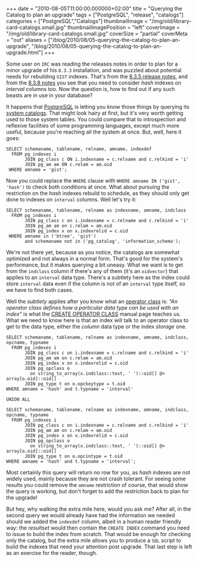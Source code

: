 +++
date = "2010-08-05T11:00:00.000000+02:00"
title = "Querying the Catalog to plan an upgrade"
tags = ["PostgreSQL", "release", "catalogs"]
categories = ["PostgreSQL","Catalogs"]
thumbnailImage = "/img/old/library-card-catalogs.small.jpg"
thumbnailImagePosition = "left"
coverImage = "/img/old/library-card-catalogs.small.jpg"
coverSize = "partial"
coverMeta = "out"
aliases = ["/blog/2010/08/05-querying-the-catalog-to-plan-an-upgrade",
           "/blog/2010/08/05-querying-the-catalog-to-plan-an-upgrade.html"]
+++

Some user on 
`IRC` was reading the releases notes in order to plan for a minor
upgrade of his 
`8.3.3` installation, and was puzzled about potential needs for
rebuilding 
`GIST` indexes. That's from the 
[8.3.5 release notes](http://www.postgresql.org/docs/8.3/static/release-8-3-5.html), and from the
[8.3.8 notes](http://www.postgresql.org/docs/8.3/static/release-8-3-8.html) you see that you need to consider 
*hash* indexes on 
*interval*
columns too. Now the question is, how to find out if any such beasts are in
use in your database?

It happens that 
[PostgreSQL](http://www.postgresql.org/) is letting you know those things by querying its
[system catalogs](http://www.postgresql.org/docs/8.4/static/catalogs.html). That might look hairy at first, but it's very worth getting
used to those system tables. You could compare that to introspection and
reflexive facilities of some programming languages, except much more useful,
because you're reaching all the system at once. But, well, here it goes:

~~~
SELECT schemaname, tablename, relname, amname, indexdef
  FROM pg_indexes i 
       JOIN pg_class c ON i.indexname = c.relname and c.relkind = 'i' 
       JOIN pg_am am ON c.relam = am.oid
 WHERE amname = 'gist';
~~~


Now you could replace the 
`WHERE` clause with 
`WHERE amname IN ('gist', 'hash')`
to check both conditions at once. What about pursuing the restriction on the
*hash* indexes rebuild to schedule, as they should only get done to indexes on
`interval` columns. Well let's try it:

~~~
SELECT schemaname, tablename, relname as indexname, amname, indclass
  FROM pg_indexes i 
       JOIN pg_class c on i.indexname = c.relname and c.relkind = 'i' 
       JOIN pg_am am on c.relam = am.oid 
       JOIN pg_index x on x.indexrelid = c.oid 
 WHERE amname in ('btree', 'gist') 
       and schemaname not in ('pg_catalog', 'information_schema');
~~~


We're not there yet, because as you notice, the catalogs are somewhat
optimized and not always in a normal form. That's good for the system's
performance, but it makes querying a bit uneasy. What we want is to get from
the 
`indclass` column if there's any of them (it's an 
`oidvector`) that applies
to an 
`interval` data type. There's a subtlety here as the index could store
`interval` data even if the column is not of an 
`interval` type itself, so we
have to find both cases.

Well the 
*subtlety* applies after you know what an 
[operator class](http://www.postgresql.org/docs/8.4/static/xindex.html) is: 
*“An
operator class defines how a particular data type can be used with an
index”* is what the 
[CREATE OPERATOR CLASS](http://www.postgresql.org/docs/8.4/static/sql-createopclass.html) manual page teaches us. What we
need to know here is that an index will talk to an operator class to get to
the data type, either the 
*column* data type or the index 
*storage* one.

~~~
SELECT schemaname, tablename, relname as indexname, amname, indclass, opcname, typname
  FROM pg_indexes i 
       JOIN pg_class c on i.indexname = c.relname and c.relkind = 'i' 
       JOIN pg_am am on c.relam = am.oid 
       JOIN pg_index x on x.indexrelid = c.oid 
       JOIN pg_opclass o 
         on string_to_array(x.indclass::text, ' ')::oid[] @> array[o.oid]::oid[]
       JOIN pg_type t on o.opckeytype = t.oid
WHERE amname = 'hash' and t.typname = 'interval'

UNION ALL

SELECT schemaname, tablename, relname as indexname, amname, indclass, opcname, typname
  FROM pg_indexes i 
       JOIN pg_class c on i.indexname = c.relname and c.relkind = 'i' 
       JOIN pg_am am on c.relam = am.oid 
       JOIN pg_index x on x.indexrelid = c.oid 
       JOIN pg_opclass o 
         on string_to_array(x.indclass::text, ' ')::oid[] @> array[o.oid]::oid[]
       JOIN pg_type t on o.opcintype = t.oid
WHERE amname = 'hash' and t.typname = 'interval';
~~~


Most certainly this query will return no row for you, as 
*hash* indexes are
not widely used, mainly because they are not crash tolerant. For seeing some
results you could remove the 
`amname` restriction of course, that would show
the query is working, but don't forget to add the restriction back to plan
for the upgrade!

But hey, why walking the extra mile here, would you ask me? After all, in
the second query we would already have had the information we needed should
we added the 
`indexdef` column, albeit in a human reader friendly way: the
*resultset* would then contain the 
`CREATE INDEX` command you need to issue to
build the index from scratch. That would be enough for checking only the
catalog, but the extra mile allows you to produce a 
`SQL` script to build the
indexes that need your attention post upgrade. That last step is left as an
exercise for the reader, though.
